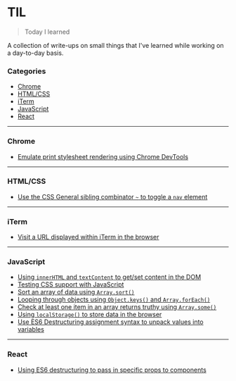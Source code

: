 # TIL

> Today I learned

A collection of write-ups on small things that I've learned while working on a day-to-day basis.

### Categories

* [Chrome](#chrome)
* [HTML/CSS](#htmlcss)
* [iTerm](#iterm)
* [JavaScript](#javascript)
* [React](#react)

---

### Chrome

* [Emulate print stylesheet rendering using Chrome DevTools](chrome/emulate-print-stylesheet.md)

---

### HTML/CSS
* [Use the CSS General sibling combinator `~` to toggle a `nav` element](html-css/general-sibling-combinator-toggle-menu.md)

---

### iTerm

* [Visit a URL displayed within iTerm in the browser](/iTerm/visit-links-click.md)

---

### JavaScript

* [Using `innerHTML` and `textContent` to get/set content in the DOM](javascript/using-innerhtml-textcontent.md)
* [Testing CSS support with JavaScript](javascript/css-feature-support-testing.md)
* [Sort an array of data using `Array.sort()`](javascript/array-sort-method.md)
* [Looping through objects using `Object.keys()` and `Array.forEach()`](javascript/loop-through-objects-object-keys-foreach.md)
* [Check at least one item in an array returns truthy using `Array.some()`](javascript/array-some-check-at-least-one-item-truthy.md)
* [Using `localStorage()` to store data in the browser](javascript/using-localstorage-to-store-data.md)
* [Use ES6 Destructuring assignment syntax to unpack values into variables](javascript/es6-destructuring-assignment-syntax.md)

---

### React
* [Using ES6 destructuring to pass in specific props to components](react/use-es6-destructuring-syntax-to-pass-in-specific-props.md)
